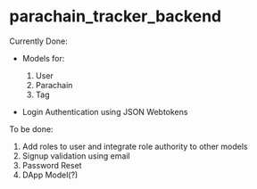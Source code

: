 # parachain_tracker_backend

Currently Done:

- Models for:
  1. User
  2. Parachain
  3. Tag

- Login Authentication using JSON Webtokens

To be done:
  1. Add roles to user and integrate role authority to other models
  2. Signup validation using email
  3. Password Reset
  4. DApp Model(?)
  
